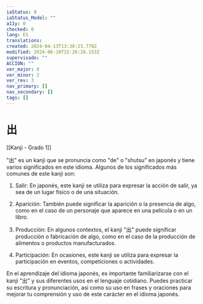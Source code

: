 ```yaml
---
iaStatus: 0
iaStatus_Model: ""
a11y: 0
checked: 0
lang: ES
translations: 
created: 2024-04-13T13:38:23.778Z
modified: 2024-06-10T15:26:26.153Z
supervisado: ""
ACCION: ""
ver_major: 0
ver_minor: 2
ver_rev: 3
nav_primary: []
nav_secondary: []
tags: []
---
```

# 出

[[Kanji - Grado 1]]

"出" es un kanji que se pronuncia como "de" o "shutsu" en japonés y tiene varios significados en este idioma. Algunos de los significados más comunes de este kanji son:

1. Salir: En japonés, este kanji se utiliza para expresar la acción de salir, ya sea de un lugar físico o de una situación.

2. Aparición: También puede significar la aparición o la presencia de algo, como en el caso de un personaje que aparece en una película o en un libro.

3. Producción: En algunos contextos, el kanji "出" puede significar producción o fabricación de algo, como en el caso de la producción de alimentos o productos manufacturados.

4. Participación: En ocasiones, este kanji se utiliza para expresar la participación en eventos, competiciones o actividades.

En el aprendizaje del idioma japonés, es importante familiarizarse con el kanji "出" y sus diferentes usos en el lenguaje cotidiano. Puedes practicar su escritura y pronunciación, así como su uso en frases y oraciones para mejorar tu comprensión y uso de este carácter en el idioma japonés.
